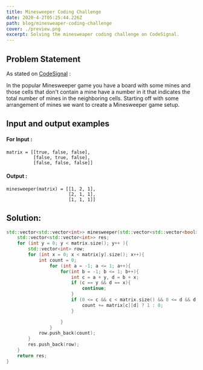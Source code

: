 ```yaml
---
title: Minesweeper Coding Challenge
date: 2020-4-2T05:25:44.226Z
path: blog/minesweaper-coding-challenge
cover: ./preview.png
excerpt: Solving the minesweaper coding challenge on CodeSignal.
---
```


## Problem Statement

As stated on [CodeSignal](https://app.codesignal.com/arcade/intro/level-5/ZMR5n7vJbexnLrgaM) :

In the popular Minesweeper game you have a board with some mines and those cells that don't contain a mine have a number in it that indicates the total number of mines in the neighboring cells. Starting off with some arrangement of mines we want to create a Minesweeper game setup.

## Input and output examples

#### For Input :

```
matrix = [[true, false, false],
          [false, true, false],
          [false, false, false]]
```

#### Output :

```
minesweeper(matrix) = [[1, 2, 1],
                       [2, 1, 1],
                       [1, 1, 1]]
```

## Solution:

```cpp
std::vector<std::vector<int>> minesweeper(std::vector<std::vector<bool>> matrix) {
    std::vector<std::vector<int>> res;
    for (int y = 0; y < matrix.size(); y++ ){
        std::vector<int> row;
        for (int x = 0; x < matrix[y].size(); x++){
            int count = 0;
                for (int a = -1; a <= 1; a++){
                    for(int b = -1; b <= 1; b++){
                        int c = a + y, d = b + x;
                        if (c == y && d == x){
                            continue;
                        }
                        if (0 <= c && c < matrix.size() && 0 <= d && d < matrix[0].size()) {
                            count += matrix[c][d] ? 1 : 0;
                        }

                    }
                }
            row.push_back(count);
        }
        res.push_back(row);
    }
    return res;
}
```
